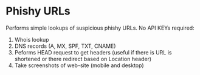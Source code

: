 # Phishy URLs

Performs simple lookups of suspicious phishy URLs. No API KEYs required:

1. Whois lookup
2. DNS records (A, MX, SPF, TXT, CNAME)
3. Peforms HEAD request to get headers (useful if there is URL is shortened or there redirect based on Location header)
4. Take screenshots of web-site (mobile and desktop)

